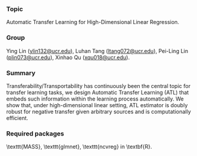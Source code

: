 ### Topic
Automatic Transfer Learning for High-Dimensional Linear Regression.

### Group
Ying Lin (ylin132@ucr.edu), Luhan Tang (ltang072@ucr.edu), Pei-Ling Lin (plin073@ucr.edu), Xinhao Qu (xqu018@ucr.edu).

### Summary
Transferability/Transportability has continuously been the central topic for transfer learning tasks, we design Automatic Transfer Learning (ATL) that embeds such information within the learning process automatically. We show that, under high-dimensional linear setting, ATL estimator is doubly robust for negative transfer given arbitrary sources and is computationally efficient. 

### Required packages
\texttt{MASS}, \texttt{glmnet}, \texttt{ncvreg} in \textbf{R}.
